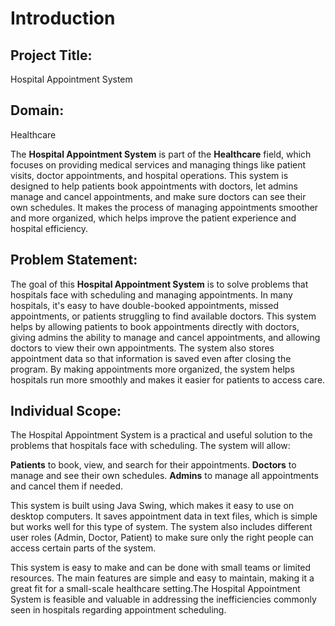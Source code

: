 # Introduction

## Project Title:
Hospital Appointment System

## Domain:
Healthcare

The **Hospital Appointment System** is part of the **Healthcare** field, which focuses on providing medical services and managing things like patient visits, doctor appointments, and hospital operations. This system is designed to help patients book appointments with doctors, let admins manage and cancel appointments, and make sure doctors can see their own schedules. It makes the process of managing appointments smoother and more organized, which helps improve the patient experience and hospital efficiency.

## Problem Statement:
The goal of this **Hospital Appointment System** is to solve problems that hospitals face with scheduling and managing appointments. In many hospitals, it's easy to have double-booked appointments, missed appointments, or patients struggling to find available doctors. This system helps by allowing patients to book appointments directly with doctors, giving admins the ability to manage and cancel appointments, and allowing doctors to view their own appointments. The system also stores appointment data so that information is saved even after closing the program. By making appointments more organized, the system helps hospitals run more smoothly and makes it easier for patients to access care.

## Individual Scope:
The Hospital Appointment System is a practical and useful solution to the problems that hospitals face with scheduling. The system will allow:

**Patients** to book, view, and search for their appointments.
**Doctors** to manage and see their own schedules.
**Admins** to manage all appointments and cancel them if needed.

This system is built using Java Swing, which makes it easy to use on desktop computers. It saves appointment data in text files, which is simple but works well for this type of system. The system also includes different user roles (Admin, Doctor, Patient) to make sure only the right people can access certain parts of the system.

This system is easy to make and can be done with small teams or limited resources. The main features are simple and easy to maintain, making it a great fit for a small-scale healthcare setting.The Hospital Appointment System is feasible and valuable in addressing the inefficiencies commonly seen in hospitals regarding appointment scheduling.


